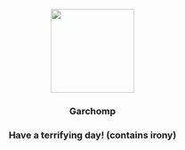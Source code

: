 <p align="center">
    <img src="https://raw.githubusercontent.com/PokeAPI/sprites/master/sprites/pokemon/445.png" width="150" height="150">
</p>
<h3 align="center"> <b>Garchomp</b></h3>
<h3 align="center">Have a terrifying day! (contains irony)</h3>
